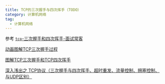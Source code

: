 ```yaml
---
title: TCP的三次握手与四次挥手（TODO）
category: 计算机网络
tag:
  - 计算机网络
---
```


参考 [`tcp`-三次握手和四次挥手-面试常客](/cs-basics/network/other-network-questions.html#tcp-三次握手和四次挥手-面试常客)

[动画图解TCP三次握手过程](https://blog.csdn.net/jdsjlzx/article/details/123980560)

[图解TCP三次握手和TCP四次挥手](https://blog.csdn.net/jdsjlzx/article/details/123881766)

[深入浅出之 TCP协议（三次握手与四次挥手、超时重发、流量控制、拥塞控制、与UDP区别）](https://blog.csdn.net/jdsjlzx/article/details/123877320)
